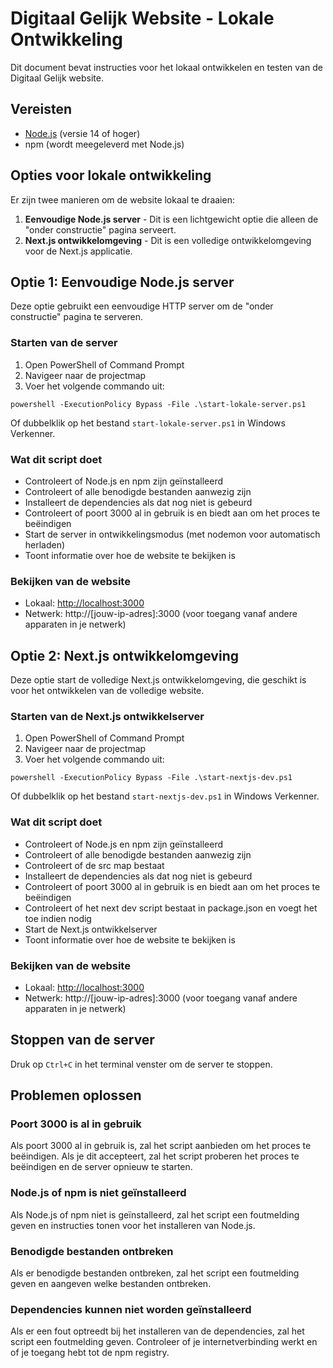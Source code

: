 # Digitaal Gelijk Website - Lokale Ontwikkeling

Dit document bevat instructies voor het lokaal ontwikkelen en testen van de Digitaal Gelijk website.

## Vereisten

- [Node.js](https://nodejs.org/) (versie 14 of hoger)
- npm (wordt meegeleverd met Node.js)

## Opties voor lokale ontwikkeling

Er zijn twee manieren om de website lokaal te draaien:

1. **Eenvoudige Node.js server** - Dit is een lichtgewicht optie die alleen de "onder constructie" pagina serveert.
2. **Next.js ontwikkelomgeving** - Dit is een volledige ontwikkelomgeving voor de Next.js applicatie.

## Optie 1: Eenvoudige Node.js server

Deze optie gebruikt een eenvoudige HTTP server om de "onder constructie" pagina te serveren.

### Starten van de server

1. Open PowerShell of Command Prompt
2. Navigeer naar de projectmap
3. Voer het volgende commando uit:

```
powershell -ExecutionPolicy Bypass -File .\start-lokale-server.ps1
```

Of dubbelklik op het bestand `start-lokale-server.ps1` in Windows Verkenner.

### Wat dit script doet

- Controleert of Node.js en npm zijn geïnstalleerd
- Controleert of alle benodigde bestanden aanwezig zijn
- Installeert de dependencies als dat nog niet is gebeurd
- Controleert of poort 3000 al in gebruik is en biedt aan om het proces te beëindigen
- Start de server in ontwikkelingsmodus (met nodemon voor automatisch herladen)
- Toont informatie over hoe de website te bekijken is

### Bekijken van de website

- Lokaal: [http://localhost:3000](http://localhost:3000)
- Netwerk: http://[jouw-ip-adres]:3000 (voor toegang vanaf andere apparaten in je netwerk)

## Optie 2: Next.js ontwikkelomgeving

Deze optie start de volledige Next.js ontwikkelomgeving, die geschikt is voor het ontwikkelen van de volledige website.

### Starten van de Next.js ontwikkelserver

1. Open PowerShell of Command Prompt
2. Navigeer naar de projectmap
3. Voer het volgende commando uit:

```
powershell -ExecutionPolicy Bypass -File .\start-nextjs-dev.ps1
```

Of dubbelklik op het bestand `start-nextjs-dev.ps1` in Windows Verkenner.

### Wat dit script doet

- Controleert of Node.js en npm zijn geïnstalleerd
- Controleert of alle benodigde bestanden aanwezig zijn
- Controleert of de src map bestaat
- Installeert de dependencies als dat nog niet is gebeurd
- Controleert of poort 3000 al in gebruik is en biedt aan om het proces te beëindigen
- Controleert of het next dev script bestaat in package.json en voegt het toe indien nodig
- Start de Next.js ontwikkelserver
- Toont informatie over hoe de website te bekijken is

### Bekijken van de website

- Lokaal: [http://localhost:3000](http://localhost:3000)
- Netwerk: http://[jouw-ip-adres]:3000 (voor toegang vanaf andere apparaten in je netwerk)

## Stoppen van de server

Druk op `Ctrl+C` in het terminal venster om de server te stoppen.

## Problemen oplossen

### Poort 3000 is al in gebruik

Als poort 3000 al in gebruik is, zal het script aanbieden om het proces te beëindigen. Als je dit accepteert, zal het script proberen het proces te beëindigen en de server opnieuw te starten.

### Node.js of npm is niet geïnstalleerd

Als Node.js of npm niet is geïnstalleerd, zal het script een foutmelding geven en instructies tonen voor het installeren van Node.js.

### Benodigde bestanden ontbreken

Als er benodigde bestanden ontbreken, zal het script een foutmelding geven en aangeven welke bestanden ontbreken.

### Dependencies kunnen niet worden geïnstalleerd

Als er een fout optreedt bij het installeren van de dependencies, zal het script een foutmelding geven. Controleer of je internetverbinding werkt en of je toegang hebt tot de npm registry. 